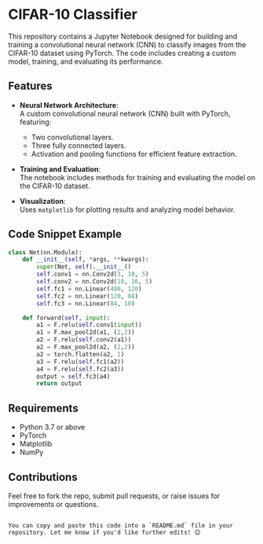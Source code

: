 # CIFAR-10 Classifier

This repository contains a Jupyter Notebook designed for building and training a convolutional neural network (CNN) to classify images from the CIFAR-10 dataset using PyTorch. The code includes creating a custom model, training, and evaluating its performance.

## Features

- **Neural Network Architecture**:  
  A custom convolutional neural network (CNN) built with PyTorch, featuring:
  - Two convolutional layers.
  - Three fully connected layers.
  - Activation and pooling functions for efficient feature extraction.
  
- **Training and Evaluation**:  
  The notebook includes methods for training and evaluating the model on the CIFAR-10 dataset.

- **Visualization**:  
  Uses `matplotlib` for plotting results and analyzing model behavior.

## Code Snippet Example

```python
class Net(nn.Module):
    def __init__(self, *args, **kwargs):
        super(Net, self).__init__()
        self.conv1 = nn.Conv2d(3, 10, 5)
        self.conv2 = nn.Conv2d(10, 16, 5)
        self.fc1 = nn.Linear(400, 120)
        self.fc2 = nn.Linear(120, 84)
        self.fc3 = nn.Linear(84, 10)

    def forward(self, input):
        a1 = F.relu(self.conv1(input))
        a1 = F.max_pool2d(a1, (2,2))
        a2 = F.relu(self.conv2(a1))
        a2 = F.max_pool2d(a2, (2,2))
        a2 = torch.flatten(a2, 1)
        a3 = F.relu(self.fc1(a2))
        a4 = F.relu(self.fc2(a3))
        output = self.fc3(a4)
        return output
```

## Requirements

- Python 3.7 or above
- PyTorch
- Matplotlib
- NumPy

## Contributions

Feel free to fork the repo, submit pull requests, or raise issues for improvements or questions.
```

You can copy and paste this code into a `README.md` file in your repository. Let me know if you'd like further edits! 😊
